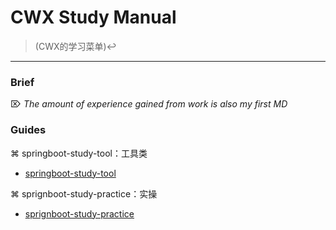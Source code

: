 # CWX Study Manual 
> (CWX的学习菜单)↩
---
### Brief

 ⌦ *The amount of experience gained from work is also my first MD*

### Guides

⌘ springboot-study-tool：工具类
   * [springboot-study-tool](https://github.com/chenwuxin123/study-manual/tree/master/springboot-study-tool)

⌘ sprignboot-study-practice：实操
   * [sprignboot-study-practice](https://github.com/chenwuxin123/study-manual/tree/master/sprignboot-study-practice)


 

